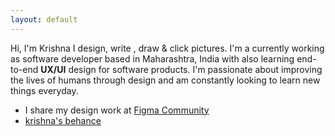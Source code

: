 ```yaml
---
layout: default
---
```


Hi, I'm Krishna
I design, write , draw & click pictures.
I'm a currently working as software developer based in Maharashtra, India with also learning end-to-end **UX/UI** design for software products. I'm passionate about improving the lives of humans through design and am constantly looking to learn new things everyday.

*  I share my design work at [Figma Community](https://www.figma.com/@krishnadevz)
*  [krishna's behance](https://www.behance.net/krishnakakade)
